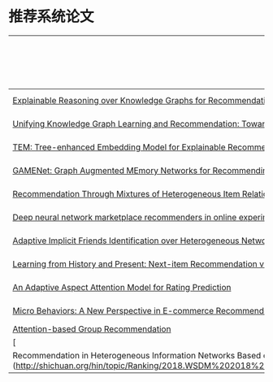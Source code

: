 # 推荐系统论文

|    论文题目    |   关键词＋概述   | 资源路径 | 说明（创新点） |
| ----------- | ------------------- | ----- | -------|
|[Explainable Reasoning over Knowledge Graphs for Recommendation](https://arxiv.org/pdf/1811.04540)|aaai 2019|[代码](https://github.com/eBay/KPRN)||
|[Unifying Knowledge Graph Learning and Recommendation: Towards a Better Understanding of User Preferences](https://arxiv.org/pdf/1902.06236)|www 2019|[code](https://github.com/TaoMiner/joint-kg-recommender)||
|[TEM: Tree-enhanced Embedding Model for Explainable Recommendation](https://www.comp.nus.edu.sg/~xiangnan/papers/www18-tem.pdf)|www 2018|||
|[GAMENet: Graph Augmented MEmory Networks for Recommending Medication Combination](https://arxiv.org/pdf/1809.01852)|aaai 2019|(code)[https://github.com/sjy1203/GAMENet]||
|[Recommendation Through Mixtures of Heterogeneous Item Relationships](https://arxiv.org/pdf/1808.10031.pdf)|CIKM 2018|(code)[https://github.com/kang205/MoHR]||
|[Deep neural network marketplace recommenders in online experiments](https://arxiv.org/pdf/1809.02130)|RecSys 2018|||
|[Adaptive Implicit Friends Identification over Heterogeneous Network for Social Recommendation](http://www.public.asu.edu/~jundongl/paper/CIKM18_IFBPR.pdf)|CIKM 2018|(code)[https://github.com/Coder-Yu/RecQ]||
|[Learning from History and Present: Next-item Recommendation via Discriminatively Exploiting User Behaviors](https://arxiv.org/pdf/1808.01075)|SIGKDD 2018|||
|[An Adaptive Aspect Attention Model for Rating Prediction](https://www.comp.nus.edu.sg/~xiangnan/papers/ijcai18-A3NCF.pdf)|IJCAI 2018|[code](https://github.com/hustlingchen/A3NCF)||
|[Micro Behaviors: A New Perspective in E-commerce Recommender Systems](http://184pc128.csie.ntnu.edu.tw/presentation/18-03-13/Micro%20Behaviors%20A%20New%20Perspective%20in%20Ecommerce%20Recommender%20Systems.pdf)|WSDM 2018|||
|[Attention-based Group Recommendation](https://arxiv.org/pdf/1804.04327)||||
|[
Recommendation in Heterogeneous Information Networks Based on Generalized Random Walk Model and Bayesian Personalized Ranking](http://shichuan.org/hin/topic/Ranking/2018.WSDM%202018%20Recommendation%20in%20Heterogeneous%20Information%20Networks%20Based%20on%20Generalized%20Random%20Walk%20Model%20and%20Bayesian%20Personalized%20Ranking.pdf)|WSDM 2018|||

